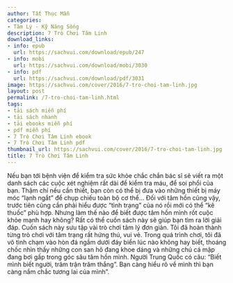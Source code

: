 ```yaml
---
author: Tất Thục Mẫn
categories:
- Tâm Lý - Kỹ Năng Sống
description: 7 Trò Chơi Tâm Linh
download_links:
- info: epub
  url: https://sachvui.com/download/epub/247
- info: mobi
  url: https://sachvui.com/download/mobi/3030
- info: pdf
  url: https://sachvui.com/download/pdf/3031
image: https://sachvui.com/cover/2016/7-tro-choi-tam-linh.jpg
layout: post
permalink: /7-tro-choi-tam-linh.html
tags:
- tải sách miễn phí
- tải sách nhanh
- tải ebooks miễn phí
- pdf miễn phí
- 7 Trò Chơi Tâm Linh ebook
- 7 Trò Chơi Tâm Linh pdf
thumbnail_url: https://sachvui.com/cover/2016/7-tro-choi-tam-linh.jpg
title: 7 Trò Chơi Tâm Linh
---
```


 <div class="item-desc text-justify"> <p>Nếu bạn tới bệnh viện để kiểm tra sức khỏe chắc chắn bác sĩ sẽ viết ra một danh sách các cuộc xét nghiệm rất dài để kiểm tra máu, để soi phổi của bạn. Thậm chí nếu cần thiết, bạn còn có thể bị đưa vào những thiết bị máy móc “lạnh ngắt” để chụp chiếu toàn bộ cơ thể… Đối với tâm hồn cũng vậy, trước tiên cũng cần phải hiểu được “tình trạng” của nó rồi mới có thể “kê thuốc” phù hợp. Nhưng làm thế nào để biết được tâm hồn mình rốt cuộc khỏe mạnh hay không? Rất có thể cuốn sách này sẽ giúp bạn tìm ra lời giải đáp. Cuốn sách này sưu tập vài trò chơi tâm lý đơn giản. Tôi đã hoàn thành từng trò chơi với tâm trạng rất hứng thú, vui vẻ. Trong quá trình chơi, tôi đã vô tình chạm vào hòn đá ngầm dưới đáy biển lúc nào không hay biết, thoáng chốc nhìn thấy những con san hô đang khoe dáng và những chú cá mập đang bơi gấp trong góc sâu tâm hồn mình. Người Trung Quốc có câu: “Biết mình biết người, trăm trận trăm thắng”. Bạn càng hiểu rõ về mình thì bạn càng nắm chắc tương lai của mình”.</p> </div>
